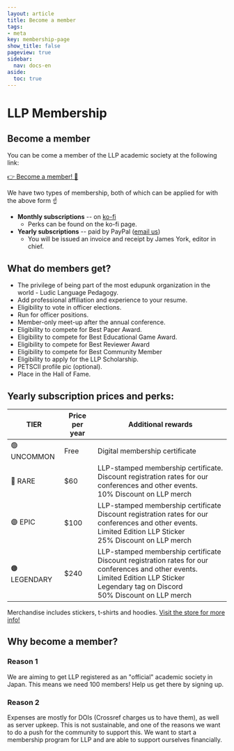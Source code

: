 ```yaml
---
layout: article
title: Become a member
tags:
- meta
key: membership-page
show_title: false
pageview: true
sidebar:
  nav: docs-en
aside:
  toc: true
---
```

# LLP Membership

## Become a member

You can be come a member of the LLP academic society at the following link:

<a class="button button--action button--rounded button--lg" href="https://forms.gle/mWYHU1Q7R1PRmyth8"><i class="fas fa-file-download"></i> 👉 Become a member! 👥 </a>

We have two types of membership, both of which can be applied for with the above form ☝️

- **Monthly subscriptions** -- on [ko-fi](https://ko-fi.com/llpjournal)
  - Perks can be found on the ko-fi page.
- **Yearly subscriptions** -- paid by PayPal ([email us](mailto:contact@llpjournal.org))
  - You will be issued an invoice and receipt by James York, editor in chief.

## What do members get?

- The privilege of being part of the most edupunk organization in the world - Ludic Language Pedagogy.
- Add professional affiliation and experience to your resume.
- Eligibility to vote in officer elections. 
- Run for officer positions.
- Member-only meet-up after the annual conference.
- Eligibility to compete for Best Paper Award.
- Eligibility to compete for Best Educational Game Award.
- Eligibility to compete for Best Reviewer Award
- Eligibility to compete for Best Community Member
- Eligibility to apply for the LLP Scholarship.
- PETSCII profile pic (optional).
- Place in the Hall of Fame.

## Yearly subscription prices and perks:

<table>
<thead>
  <tr>
    <th>TIER</th>
    <th>Price per year</th>
    <th>Additional rewards</th>
  </tr>
</thead>
<tbody>
  <tr>
    <td>🟢 UNCOMMON</td>
    <td>Free</td>
    <td>Digital membership certificate</td>
  </tr>
  <tr>
    <td>🔵 RARE</td>
    <td>$60</td>
    <td>LLP-stamped membership certificate. Discount registration rates for our conferences and other events. <br>10% Discount on LLP merch </td>
  </tr>
  <tr>
    <td>🟣 EPIC</td>
    <td>$100</td>
    <td>LLP-stamped membership certificate<br>Discount registration rates for our conferences and other events.<br>Limited Edition LLP Sticker<br>25% Discount on LLP merch </td>
  </tr>
  <tr>
    <td>🟠 LEGENDARY</td>
    <td>$240</td>
    <td>LLP-stamped membership certificate<br>Discount registration rates for our conferences and other events.<br>Limited Edition LLP Sticker<br>Legendary tag on Discord<br>50% Discount on LLP merch </td>
  </tr>
</tbody>
</table>

Merchandise includes stickers, t-shirts and hoodies. [Visit the store for more info!](https://ko-fi.com/llpjournal)

## Why become a member?

### Reason 1

We are aiming to get LLP registered as an "official" academic society in Japan. This means we need 100 members! Help us get there by signing up.

### Reason 2

Expenses are mostly for DOIs (Crossref charges us to have them), as well as server upkeep. This is not sustainable, and one of the reasons we want to do a push for the community to support this. We want to start a membership program for LLP and are able to support ourselves financially. 
